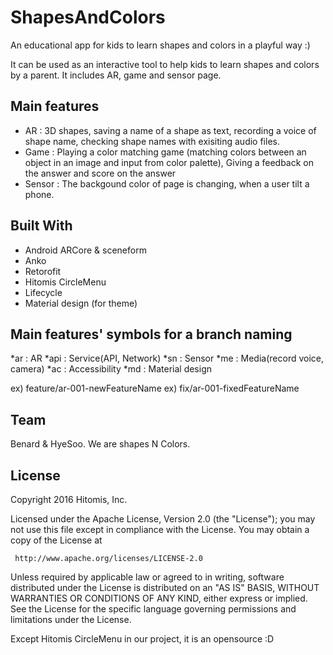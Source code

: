 # ShapesAndColors
An educational app for kids to learn shapes and colors in a playful way :)

It can be used as an interactive tool to help kids to learn shapes and colors by a parent. 
It includes AR, game and sensor page.

## Main features 
- AR : 3D shapes, saving a name of a shape as text, recording a voice of shape name, checking shape names with exisiting audio files.
- Game : Playing a color matching game (matching colors between an object in an image and input from color palette),
Giving a feedback on the answer and score on the answer
- Sensor : The backgound color of page is changing, when a user tilt a phone.

## Built With
- Android ARCore & sceneform
- Anko
- Retorofit
- Hitomis CircleMenu
- Lifecycle
- Material design (for theme)

## Main features' symbols for a branch naming
*ar : AR
*api : Service(API, Network)
*sn : Sensor
*me : Media(record voice, camera)
*ac : Accessibility
*md : Material design 

ex) feature/ar-001-newFeatureName
ex) fix/ar-001-fixedFeatureName

## Team 
Benard & HyeSoo. We are shapes N Colors.

## License
Copyright 2016 Hitomis, Inc.

  Licensed under the Apache License, Version 2.0 (the "License");
  you may not use this file except in compliance with the License.
  You may obtain a copy of the License at

     http://www.apache.org/licenses/LICENSE-2.0

  Unless required by applicable law or agreed to in writing, software
  distributed under the License is distributed on an "AS IS" BASIS,
  WITHOUT WARRANTIES OR CONDITIONS OF ANY KIND, either express or implied.
  See the License for the specific language governing permissions and
  limitations under the License.


Except Hitomis CircleMenu in our project, it is an opensource :D 

